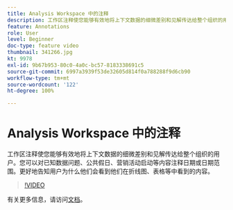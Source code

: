 ```yaml
---
title: Analysis Workspace 中的注释
description: 工作区注释使您能够有效地将上下文数据的细微差别和见解传达给整个组织的用户。您可以对已知数据问题、公共假日、营销活动启动等内容注释日期或日期范围。更好地告知用户为什么他们会看到他们在折线图、表格等中看到的内容。
feature: Annotations
role: User
level: Beginner
doc-type: feature video
thumbnail: 341266.jpg
kt: 9978
exl-id: 9b67b953-80c0-4a0c-bc57-8183338691c5
source-git-commit: 6997a3939f53de32605d814f0a788288f9d6cb90
workflow-type: tm+mt
source-wordcount: '122'
ht-degree: 100%

---
```


# Analysis Workspace 中的注释

工作区注释使您能够有效地将上下文数据的细微差别和见解传达给整个组织的用户。您可以对已知数据问题、公共假日、营销活动启动等内容注释日期或日期范围。更好地告知用户为什么他们会看到他们在折线图、表格等中看到的内容。

>[!VIDEO](https://video.tv.adobe.com/v/344387/?quality=12&learn=on&captions=chi_hans)

有关更多信息，请访问[文档](https://experienceleague.adobe.com/docs/analytics/analyze/analysis-workspace/components/annotations/overview.html?lang=zh-Hans)。
